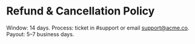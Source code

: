 # Refund & Cancellation Policy
Window: 14 days. Process: ticket in #support or email support@acme.co. Payout: 5–7 business days.
